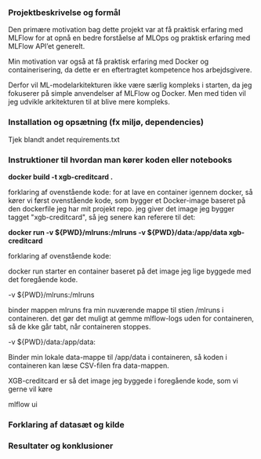### Projektbeskrivelse og formål

Den primære motivation bag dette projekt var at få praktisk erfaring med MLFlow for at opnå en bedre forståelse af MLOps og praktisk erfaring med MLFlow API’et generelt.

Min motivation var også at få praktisk erfaring med Docker og containerisering, da dette er en eftertragtet kompetence hos arbejdsgivere.

Derfor vil ML-modelarkitekturen ikke være særlig kompleks i starten, da jeg fokuserer på simple anvendelser af MLFlow og Docker. Men med tiden vil jeg udvikle arkitekturen til at blive mere kompleks.

### Installation og opsætning (fx miljø, dependencies)

Tjek blandt andet requirements.txt

### Instruktioner til hvordan man kører koden eller notebooks

**docker build -t xgb-creditcard .**

forklaring af ovenstående kode:
for at lave en container igennem docker, så kører vi først ovenstående kode, som bygger et Docker-image baseret på den dockerfile jeg har mit projekt repo. jeg giver det image jeg bygger tagget "xgb-creditcard", så jeg senere kan referere til det:
 

**docker run -v ${PWD}/mlruns:/mlruns -v ${PWD}/data:/app/data xgb-creditcard**


forklaring af ovenstående kode:

docker run starter en container baseret på det image jeg lige byggede med det foregående kode.

-v ${PWD}/mlruns:/mlruns

binder mappen mlruns fra min nuværende mappe til stien /mlruns i containeren. det gør det muligt at gemme mlflow-logs uden for containeren, så de kke går tabt, når containeren stoppes.

-v ${PWD}/data:/app/data: 

Binder min lokale data-mappe til /app/data i containeren, så koden i containeren kan læse CSV-filen fra data-mappen.

XGB-creditcard er så det image jeg byggede i foregående kode, som vi gerne vil køre

mlflow ui
### Forklaring af datasæt og kilde



### Resultater og konklusioner
